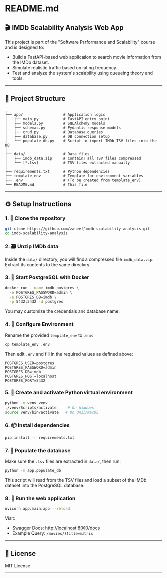 # README.md

## 🎬 IMDb Scalability Analysis Web App
This project is part of the "Software Performance and Scalability" course and is designed to:
- Build a FastAPI-based web application to search movie information from the IMDb dataset.
- Simulate realistic traffic based on rating frequency.
- Test and analyze the system's scalability using queueing theory and tools.

---

## 📁 Project Structure
```
.
├── app/                  # Application logic
│   ├── main.py           # FastAPI entry point
│   ├── models.py         # SQLAlchemy models
│   ├── schemas.py        # Pydantic response models
│   ├── crud.py           # Database queries
│   ├── database.py       # DB connection setup
│   └── populate_db.py    # Script to import IMDb TSV files into the DB
│
├── data/                 # Data files
│   ├── imdb_data.zip     # Contains all TSV files compressed
│   └── [*.tsv]           # TSV files extracted manually
│
├── requirements.txt      # Python dependencies
├── template_env          # Template for environment variables
├── .env                  # (To be created from template_env)
└── README.md             # This file
```

---

## ⚙️ Setup Instructions

### 1. 🧱 Clone the repository
```bash
git clone https://github.com/zaneef/imdb-scalability-analysis.git
cd imdb-scalability-analysis
```

### 2. 🗃️ Unzip IMDb data
Inside the `data/` directory, you will find a compressed file `imdb_data.zip`.
Extract its contents to the same directory.

### 3. 🐘 Start PostgreSQL with Docker
```bash
docker run --name imdb-postgres \
  -e POSTGRES_PASSWORD=admin \
  -e POSTGRES_DB=imdb \
  -p 5432:5432 -d postgres
```
You may customize the credentials and database name.

### 4. 📝 Configure Environment
Rename the provided `template_env` to `.env`:
```bash
cp template_env .env
```
Then edit `.env` and fill in the required values as defined above:
```
POSTGRES_USER=postgres
POSTGRES_PASSWORD=admin
POSTGRES_DB=imdb
POSTGRES_HOST=localhost
POSTGRES_PORT=5432
```

### 5. 🐍 Create and activate Python virtual environment
```bash
python -m venv venv
./venv/Scripts/activate     # On Windows
source venv/bin/activate   # On Unix/macOS
```

### 6. 📦 Install dependencies
```bash
pip install -r requirements.txt
```

### 7. 🧩 Populate the database
Make sure the `.tsv` files are extracted in `data/`, then run:
```bash
python -m app.populate_db
```
This script will read from the TSV files and load a subset of the IMDb dataset into the PostgreSQL database.

### 8. 🚀 Run the web application
```bash
uvicorn app.main:app --reload
```
Visit:
- Swagger Docs: [http://localhost:8000/docs](http://localhost:8000/docs)
- Example Query: `/movies/?title=matrix`

---

## 📄 License
MIT License

---